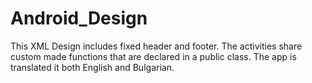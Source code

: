 # Android_Design
This XML Design includes fixed header and footer. The activities share custom made functions that are declared in a public class. The app is translated it both English and Bulgarian.
